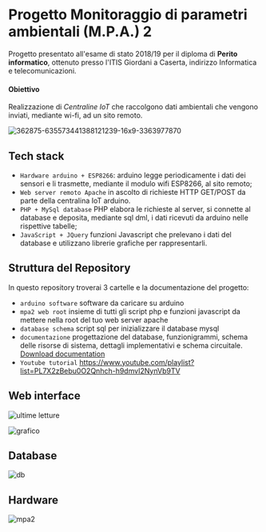 # Progetto Monitoraggio di parametri ambientali (M.P.A.) 2
Progetto presentato all'esame di stato 2018/19 per il diploma di **Perito informatico**, ottenuto presso l'ITIS Giordani a Caserta, indirizzo Informatica e telecomunicazioni.
#### Obiettivo
Realizzazione di *Centraline IoT* che raccolgono dati ambientali che vengono inviati, mediante wi-fi, ad un sito remoto.

![362875-635573441388121239-16x9-3363977870](https://github.com/AlessandroBonomo28/Centralina-IoT-MPA2/assets/75626033/22883bc7-fc26-4914-a8db-f32de719ed4d)
## Tech stack
-	`Hardware arduino + ESP8266`: arduino legge periodicamente i dati dei sensori e li trasmette, mediante il modulo wifi ESP8266, al sito remoto;
-	`Web server remoto Apache` in ascolto di richieste HTTP GET/POST da parte della centralina IoT arduino.
-	`PHP + MySql database` PHP elabora le richieste al server, si connette al database e deposita, mediante sql dml, i dati ricevuti da arduino nelle rispettive tabelle;
-	`JavaScript + JQuery` funzioni Javascript che prelevano i dati del database e utilizzano librerie grafiche per rappresentarli.
## Struttura del Repository
In questo repository troverai 3 cartelle e la documentazione del progetto:
- `arduino software` software da caricare su arduino
- `mpa2 web root` insieme di tutti gli script php e funzioni javascript da mettere nella root del tuo web server apache
- `database schema` script sql per inizializzare il database mysql
- `documentazione` progettazione del database, funzionigrammi, schema delle risorse di sistema, dettagli implementativi e schema circuitale. [Download documentation](https://github.com/AlessandroBonomo28/Centralina-IoT-MPA2/raw/main/docTecnicaMPA2.doc)
- `Youtube tutorial` https://www.youtube.com/playlist?list=PL7X2zBebu0O2Qnhch-h9dmvI2NynVb9TV
## Web interface
![ultime letture](https://github.com/AlessandroBonomo28/MPA-2/assets/75626033/1f8505ac-53ed-4620-8d09-648e2b2e1399)

![grafico](https://github.com/AlessandroBonomo28/MPA-2/assets/75626033/7ff6f688-d7bf-4b39-8076-7bff8f723285)
## Database
![db](https://github.com/AlessandroBonomo28/MPA-2/assets/75626033/5108958d-7d99-44f7-9cec-06c034111826)
## Hardware
![mpa2](https://github.com/AlessandroBonomo28/MPA-2/assets/75626033/00cb88be-0333-4959-869c-79e898d673c1)


